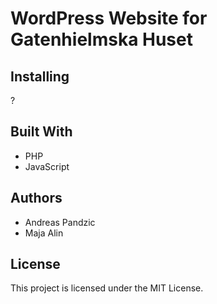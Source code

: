 # WordPress Website for Gatenhielmska Huset

## Installing
?

## Built With
- PHP
- JavaScript

## Authors
- Andreas Pandzic
- Maja Alin

## License
This project is licensed under the MIT License.
